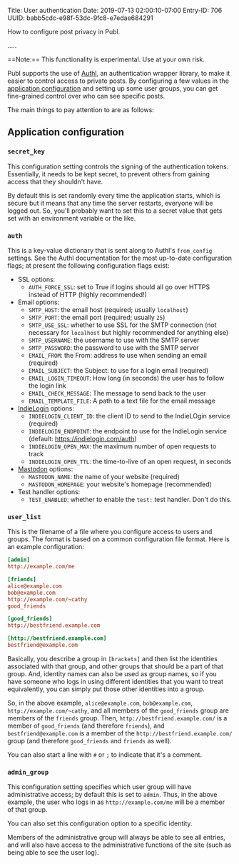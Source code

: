 Title: User authentication
Date: 2019-07-13 02:00:10-07:00
Entry-ID: 706
UUID: babb5cdc-e98f-53dc-9fc8-e7edae684291

How to configure post privacy in Publ.

.....

==Note:== This functionality is experimental. Use at your own risk.

Publ supports the use of [Authl](https://github.com/PlaidWeb/Authl), an authentication wrapper library, to make it easier to control access to private posts.  By configuring a few values in the [application configuration](publ-python.md) and setting up some user groups, you can get fine-grained control over who can see specific posts.

The main things to pay attention to are as follows:

## Application configuration

### <span id="secret_key"></span>`secret_key`

This configuration setting controls the signing of the authentication tokens. Essentially, it needs to be kept secret, to prevent others from gaining access that they shouldn't have.

By default this is set randomly every time the application starts, which is secure but it means that any time the server restarts, everyone will be logged out. So, you'll probably want to set this to a secret value that gets set with an environment variable or the like.

### <span id="auth"></span>`auth`

This is a key-value dictionary that is sent along to Authl's `from_config` settings. See the Authl documentation for the most up-to-date configuration flags; at present the following configuration flags exist:

* SSL options:
    * `AUTH_FORCE_SSL`: set to True if logins should all go over HTTPS instead of HTTP (highly recommended!)
* Email options:
    * `SMTP_HOST`: the email host (required; usually `localhost`)
    * `SMTP_PORT`: the email port (required; usually `25`)
    * `SMTP_USE_SSL`: whether to use SSL for the SMTP connection (not necessary for `localhost` but highly recommended for anything else)
    * `SMTP_USERNAME`: the username to use with the SMTP server
    * `SMTP_PASSWORD`: the password to use with the SMTP server
    * `EMAIL_FROM`: the From: address to use when sending an email (required)
    * `EMAIL_SUBJECT`: the Subject: to use for a login email (required)
    * `EMAIL_LOGIN_TIMEOUT`: How long (in seconds) the user has to follow the login link
    * `EMAIL_CHECK_MESSAGE`: The message to send back to the user
    * `EMAIL_TEMPLATE_FILE`: A path to a text file for the email message
* [IndieLogin](https://indielogin.com) options:
    * `INDIELOGIN_CLIENT_ID`: the client ID to send to the IndieLOgin service (required)
    * `INDIELOGIN_ENDPOINT`: the endpoint to use for the IndieLogin service (default: https://indielogin.com/auth)
    * `INDIELOGIN_OPEN_MAX`: the maximum number of open requests to track
    * `INDIELOGIN_OPEN_TTL`: the time-to-live of an open request, in seconds
* [Mastodon](https://joinmastodon.org) options:
    * `MASTODON_NAME`: the name of your website (required)
    * `MASTODON_HOMEPAGE`: your website's homepage (recommended)
* Test handler options:
    * `TEST_ENABLED`: whether to enable the `test:` test handler. Don't do this.

### <span id="user_list"></span>`user_list`

This is the filename of a file where you configure access to users and groups. The format is based on a common configuration file format. Here is an example configuration:

```ini
[admin]
http://example.com/me

[friends]
alice@example.com
bob@example.com
http://example.com/~cathy
good_friends

[good_friends]
http://bestfriend.example.com

[http://bestfriend.example.com]
bestfriend@example.com
```

Basically, you describe a group in `[brackets]` and then list the identities associated with that group, and other groups that should be a part of that group. And, identity names can also be used as group names, so if you have someone who logs in using different identities that you want to treat equivalently, you can simply put those other identities into a group.

So, in the above example, `alice@example.com`, `bob@example.com`, `http://example.com/~cathy`, and all members of the `good_friends` group are members of the `friends` group. Then, `http://bestfriend.example.com/` is a member of `good_friends` (and therefore `friends`), and `bestfriend@example.com` is a member of the `http://bestfriend.example.com/` group (and therefore `good_friends` and `friends` as well).

You can also start a line with `#` or `;` to indicate that it's a comment.

### <span id="admin_group"></span>`admin_group`

This configuration setting specifies which user group will have administrative access; by default this is set to `admin`. Thus, in the above example, the user who logs in as `http://example.com/me` will be a member of that group.

You can also set this configuration option to a specific identity.

Members of the administrative group will always be able to see all entries, and will also have access to the administrative functions of the site (such as being able to see the user log).
